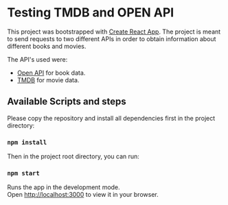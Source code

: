 # Testing TMDB and OPEN API

This project was bootstrapped with [Create React App](https://github.com/facebook/create-react-app).
The project is meant to send requests to two different APIs in order to obtain information about different books and movies.

The API's used were:

-   [Open API](https://openlibrary.org/developers/api) for book data.
-   [TMDB](https://www.themoviedb.org/) for movie data.

## Available Scripts and steps

Please copy the repository and install all dependencies first in the project directory:

### `npm install`

Then in the project root directory, you can run:

### `npm start`

Runs the app in the development mode.\
Open [http://localhost:3000](http://localhost:3000) to view it in your browser.
